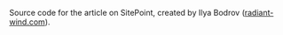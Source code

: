 Source code for the []() article on
SitePoint,
created by Ilya Bodrov ([radiant-wind.com](http://radiant-wind.com)).


